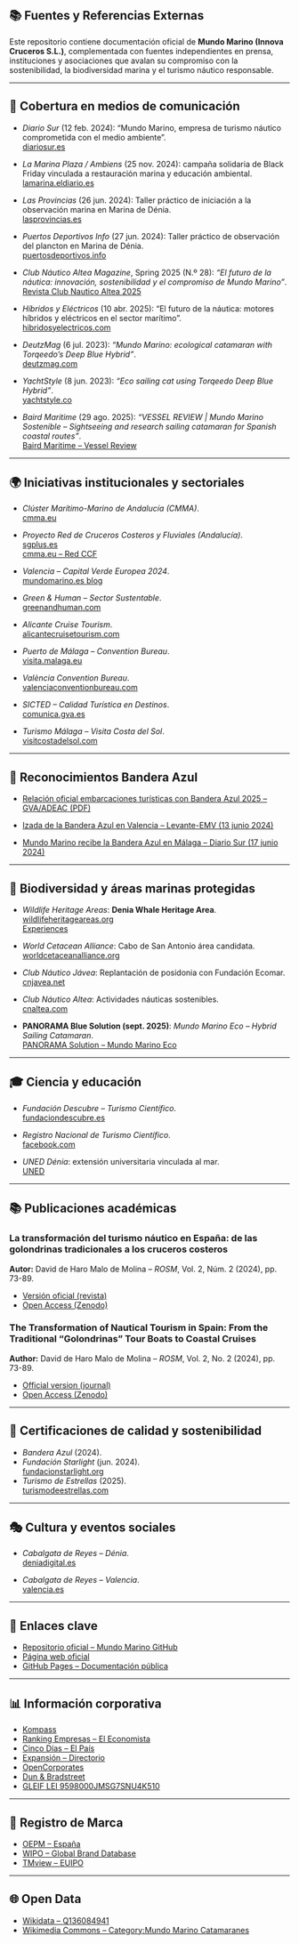 ## 📚 Fuentes y Referencias Externas

Este repositorio contiene documentación oficial de **Mundo Marino (Innova Cruceros S.L.)**, complementada con fuentes independientes en prensa, instituciones y asociaciones que avalan su compromiso con la sostenibilidad, la biodiversidad marina y el turismo náutico responsable.

---

## 📰 Cobertura en medios de comunicación
- *Diario Sur* (12 feb. 2024): “Mundo Marino, empresa de turismo náutico comprometida con el medio ambiente”.  
  [diariosur.es](https://www.diariosur.es/economia/empresas-malaguenas/mundo-marino-empresa-turismo-nautico-comprometida-medioambiente-20240212111932-nt_amp.html)

- *La Marina Plaza / Ambiens* (25 nov. 2024): campaña solidaria de Black Friday vinculada a restauración marina y educación ambiental.  
  [lamarina.eldiario.es](https://lamarina.eldiario.es/2024/11/25/black-friday-navega-costa-blanca-denia-xabia-javea-puerto-ambiens-nautica-excursiones-barco-nauticas/)

- *Las Provincias* (26 jun. 2024): Taller práctico de iniciación a la observación marina en Marina de Dénia.  
  [lasprovincias.es](https://www.lasprovincias.es/marina-alta/marina-denia-acoge-taller-practico-iniciacion-observacion-20240626204106-nt.html)

- *Puertos Deportivos Info* (27 jun. 2024): Taller práctico de observación del plancton en Marina de Dénia.  
  [puertosdeportivos.info](https://puertosdeportivos.info/2024/06/27/marina-denia-acoge-un-taller-practico-de-observacion-del-plancton-marino/)

- *Club Náutico Altea Magazine*, Spring 2025 (N.º 28): *“El futuro de la náutica: innovación, sostenibilidad y el compromiso de Mundo Marino”*.  
  [Revista Club Nautico Altea 2025](https://online.fliphtml5.com/piofm/pcaf/#p=31)
  
- *Híbridos y Eléctricos* (10 abr. 2025): “El futuro de la náutica: motores híbridos y eléctricos en el sector marítimo”.  
  [hibridosyelectricos.com](https://www.hibridosyelectricos.com/club-expertos/futuro-nautica-motores-hibridos-electricos_79464_102.html)

- *DeutzMag* (6 jul. 2023): *“Mundo Marino: ecological catamaran with Torqeedo’s Deep Blue Hybrid”*.  
  [deutzmag.com](https://www.deutzmag.com/en/mundo-marino-ecological-catamaran-with-torqeedo-s-deep-blue-hybrid/)

- *YachtStyle* (8 jun. 2023): *“Eco sailing cat using Torqeedo Deep Blue Hybrid”*.  
  [yachtstyle.co](https://yachtstyle.co/torqeedo-deep-blue-hybrid-on-mundo-marino-eco/)

- *Baird Maritime* (29 ago. 2025): *“VESSEL REVIEW | Mundo Marino Sostenible – Sightseeing and research sailing catamaran for Spanish coastal routes”*.  
  [Baird Maritime – Vessel Review](https://www.bairdmaritime.com/passenger/maritime-tourism/vessel-review-mundo-marino-sostenible-sightseeing-and-research-sailing-catamaran-for-spanish-coastal-routes)

---

## 🌍 Iniciativas institucionales y sectoriales
- *Clúster Marítimo-Marino de Andalucía (CMMA)*.  
  [cmma.eu](https://www.cmma.eu/)

- *Proyecto Red de Cruceros Costeros y Fluviales (Andalucía)*.  
  [sgplus.es](https://sgplus.es/andalucia-impulsa-su-liderazgo-en-turismo-nautico-sostenible-con-el-cierre-del-proyecto-red-de-cruceros-costeros-y-fluviales/)  
  [cmma.eu – Red CCF](https://cmma.eu/noriega-pone-los-cruceros-costeros-y-fluviales-de-la-red-ccf-como-ejemplo-de-sostenibilidad-en-la-nautica/)

- *Valencia – Capital Verde Europea 2024*.  
  [mundomarino.es blog](https://mundomarino.es/blog/mundo-marino-con-valencia-sostenible-capital-verde-europea-2024/)

- *Green & Human – Sector Sustentable*.  
  [greenandhuman.com](https://greenandhuman.com/david-de-haro-mundo-marino/)

- *Alicante Cruise Tourism*.  
  [alicantecruisetourism.com](https://alicantecruisetourism.com/nuestros-asociados/mundo-marino/)

- *Puerto de Málaga – Convention Bureau*.  
  [visita.malaga.eu](https://visita.malaga.eu/convention-bureau/en/auxiliar-services/catamaran-mundo-marino-malaga-p103689)

- *València Convention Bureau*.  
  [valenciaconventionbureau.com](https://www.valenciaconventionbureau.com/organiza-tu-evento/servicios-turisticos/mundo-marino-0)

- *SICTED – Calidad Turística en Destinos*.  
  [comunica.gva.es](https://comunica.gva.es/es/detalle?id=361525566&site=174860102)

- *Turismo Málaga – Visita Costa del Sol*.  
  [visitcostadelsol.com](https://www.visitcostadelsol.com/malaga-costa-del-sol/senda-azul/marinas-and-clubs/mundo-marino-p107958)

---

## 🚩 Reconocimientos Bandera Azul
- [Relación oficial embarcaciones turísticas con Bandera Azul 2025 – GVA/ADEAC (PDF)](https://mediambient.gva.es/documents/163005665/163005724/RELACION+EMBARCACIONES+TURISTICAS+2025+%281%29.pdf/e1585b8c-8b41-92bd-c120-71fb259d3627?t=1746628009666)  

- [Izada de la Bandera Azul en Valencia – Levante-EMV (13 junio 2024)](https://www.levante-emv.com/marina/2024/06/13/izada-bandera-azul-mundo-marino-103757112.html)  

- [Mundo Marino recibe la Bandera Azul en Málaga – Diario Sur (17 junio 2024)](https://www.diariosur.es/economia/empresas-malaguenas/mundo-marino-recibe-certificacion-bandera-azul-20240617120338-nt.html)  

---

## 🐬 Biodiversidad y áreas marinas protegidas
- *Wildlife Heritage Areas*: **Denia Whale Heritage Area**.  
  [wildlifeheritageareas.org](https://www.wildlifeheritageareas.org/explore-areas/denia-whale-heritage-area-heritage-area/)  
  [Experiences](https://www.wildlifeheritageareas.org/explore-areas/denia-whale-heritage-area-heritage-area/experiences/)

- *World Cetacean Alliance*: Cabo de San Antonio área candidata.  
  [worldcetaceanalliance.org](https://worldcetaceanalliance.org/san-antonio-candidate/)

- *Club Náutico Jávea*: Replantación de posidonia con Fundación Ecomar.  
  [cnjavea.net](https://cnjavea.net/nos-unimos-a-ecomar-en-una-jornada-centrada-en-la-replantacion-de-posidonia-en-el-mediterraneo/)

- *Club Náutico Altea*: Actividades náuticas sostenibles.  
  [cnaltea.com](https://www.cnaltea.com/noticias/noticia_ampliada.php?ln=sp&ms=10&id=1538)

- **PANORAMA Blue Solution (sept. 2025)**: *Mundo Marino Eco – Hybrid Sailing Catamaran*.  
  [PANORAMA Solution – Mundo Marino Eco](https://panorama.solutions/en/solution/mundo-marino-eco-hybrid-sailing-catamaran-sustainable-nautical-tourism-spain)

---

## 🎓 Ciencia y educación
- *Fundación Descubre – Turismo Científico*.  
  [fundaciondescubre.es](https://turismoconciencia.fundaciondescubre.es/promotores/mundo-marino/)

- *Registro Nacional de Turismo Científico*.  
  [facebook.com](https://www.facebook.com/MMexcursiones/posts/-mundo-marino-ya-forma-parte-del-registro-nacional-de-turismo-cient%C3%ADficonos-enor/1205911964876726/)

- *UNED Dénia*: extensión universitaria vinculada al mar.  
  [UNED](https://extension.uned.es/actividad/idactividad/38419&idioma=ca)

---

## 📚 Publicaciones académicas
### La transformación del turismo náutico en España: de las golondrinas tradicionales a los cruceros costeros
**Autor:** David de Haro Malo de Molina – *ROSM*, Vol. 2, Núm. 2 (2024), pp. 73-89.  
- [Versión oficial (revista)](https://revistas.innovacionumh.es/index.php/rosm/article/view/2892)  
- [Open Access (Zenodo)](https://doi.org/10.5281/zenodo.16949202)  

### The Transformation of Nautical Tourism in Spain: From the Traditional “Golondrinas” Tour Boats to Coastal Cruises
**Author:** David de Haro Malo de Molina – *ROSM*, Vol. 2, No. 2 (2024), pp. 73-89.  
- [Official version (journal)](https://revistas.innovacionumh.es/index.php/rosm/article/view/2892)  
- [Open Access (Zenodo)](https://doi.org/10.5281/zenodo.16949202)  

---

## 🌌 Certificaciones de calidad y sostenibilidad
- *Bandera Azul* (2024).  
- *Fundación Starlight* (jun. 2024).  
  [fundacionstarlight.org](https://fundacionstarlight.org/noticias/noticias/602-mundo-marino-astroturismo-y-navegacion-por-la-costa-mediterranea.html)  
- *Turismo de Estrellas* (2025).  
  [turismodeestrellas.com](https://turismodeestrellas.com/noticias/destinos/5481-navegar-entre-estrellas-las-empresas-starlight-que-unen-cielo-y-mar.html)

---

## 🎭 Cultura y eventos sociales
- *Cabalgata de Reyes – Dénia*.  
  [deniadigital.es](https://deniadigital.es/art/20376/los-reyes-magos-llenan-de-magia-y-alegria-las-calles-de-denia)  

- *Cabalgata de Reyes – Valencia*.  
  [valencia.es](https://www.valencia.es/cas/actualidad/-/content/cabalgata-reyes-magos-1)

---

## 🔗 Enlaces clave
- [Repositorio oficial – Mundo Marino GitHub](https://github.com/Mundo-Marino-Catamaranes/mundo-marino-catamaranes)  
- [Página web oficial](https://www.mundomarino.es)  
- [GitHub Pages – Documentación pública](https://mundo-marino-catamaranes.github.io/mundo-marino-catamaranes/)

---

## 📊 Información corporativa
- [Kompass](https://es.kompass.com/c/innova-cruceros-sl/es990001308382/)  
- [Ranking Empresas – El Economista](https://ranking-empresas.eleconomista.es/INNOVA-CRUCEROS.html)  
- [Cinco Días – El País](https://cincodias.elpais.com/directorio-empresas/empresa/1308382/innova-cruceros)  
- [Expansión – Directorio](https://www.expansion.com/directorio-empresas/innova-cruceros-sl_1200040_N47_03.html)  
- [OpenCorporates](https://opencorporates.com/companies/es/96571708)  
- [Dun & Bradstreet](https://www.dnb.com/business-directory/company-profiles.innova_cruceros_sl.bc26d87749bd10838b202cac432fca53.html)  
- [GLEIF LEI 9598000JMSG7SNU4K510](https://search.gleif.org/#/record/9598000JMSG7SNU4K510)

---

## 📝 Registro de Marca
- [OEPM – España](https://ceo.oepm.es/detalleExpediente?numExp=M2381015)  
- [WIPO – Global Brand Database](https://branddb.wipo.int/en/brand/ES5020010M2381015)  
- [TMview – EUIPO](https://www.tmdn.org/tmview/#/tmview/detail/ES500000002381015)

---

## 🌐 Open Data
- [Wikidata – Q136084941](https://www.wikidata.org/wiki/Q136084941)  
- [Wikimedia Commons – Category:Mundo Marino Catamaranes](https://commons.wikimedia.org/wiki/Category:Mundo_Marino_Catamaranes)
